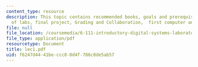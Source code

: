 ```yaml
---
content_type: resource
description: This topic contains recommended books, goals and prerequisite, overview
  of labs, final project, Grading and Collaboration,  first computer and digital systems.
file: null
file_location: /coursemedia/6-111-introductory-digital-systems-laboratory-spring-2006/f6247d4441beccc80d4f786c8de5ab57_lec1.pdf
file_type: application/pdf
resourcetype: Document
title: lec1.pdf
uid: f6247d44-41be-ccc8-0d4f-786c8de5ab57
---
```

